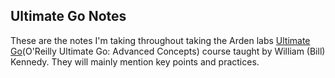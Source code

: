 ## Ultimate Go Notes

These are the notes I'm taking throughout taking the Arden labs [Ultimate Go](https://learning.oreilly.com/course/ultimate-go-advanced/9780135339503/)(O'Reilly Ultimate Go: Advanced Concepts) course taught by William (Bill) Kennedy. They will mainly mention key points and practices.

